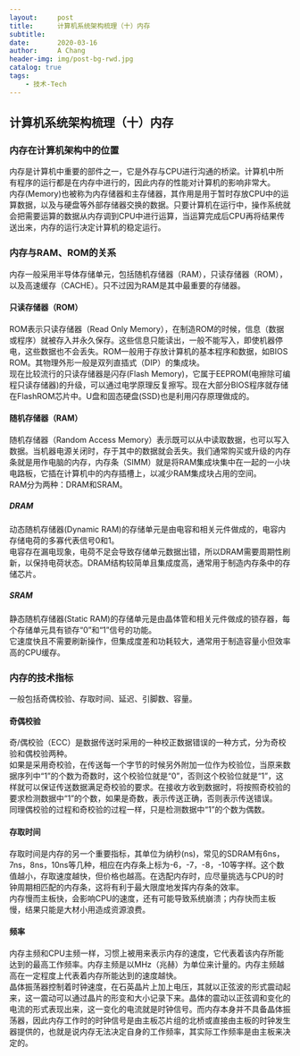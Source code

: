 ```yaml
---
layout:     post
title:      计算机系统架构梳理（十）内存
subtitle:   
date:       2020-03-16
author:     A Chang
header-img: img/post-bg-rwd.jpg
catalog: true
tags:
    - 技术-Tech
---
```


## 计算机系统架构梳理（十）内存 

### 内存在计算机架构中的位置
内存是计算机中重要的部件之一，它是外存与CPU进行沟通的桥梁。计算机中所有程序的运行都是在内存中进行的，因此内存的性能对计算机的影响非常大。  
内存(Memory)也被称为内存储器和主存储器，其作用是用于暂时存放CPU中的运算数据，以及与硬盘等外部存储器交换的数据。只要计算机在运行中，操作系统就会把需要运算的数据从内存调到CPU中进行运算，当运算完成后CPU再将结果传送出来，内存的运行决定计算机的稳定运行。

### 内存与RAM、ROM的关系
内存一般采用半导体存储单元，包括随机存储器（RAM），只读存储器（ROM），以及高速缓存（CACHE）。只不过因为RAM是其中最重要的存储器。

#### 只读存储器（ROM）
ROM表示只读存储器（Read Only Memory），在制造ROM的时候，信息（数据或程序）就被存入并永久保存。这些信息只能读出，一般不能写入，即使机器停电，这些数据也不会丢失。ROM一般用于存放计算机的基本程序和数据，如BIOS ROM。其物理外形一般是双列直插式（DIP）的集成块。  
现在比较流行的只读存储器是闪存(Flash Memory)，它属于EEPROM(电擦除可编程只读存储器)的升级，可以通过电学原理反复擦写。现在大部分BIOS程序就存储在FlashROM芯片中。U盘和固态硬盘(SSD)也是利用闪存原理做成的。

#### 随机存储器（RAM）
随机存储器（Random Access Memory）表示既可以从中读取数据，也可以写入数据。当机器电源关闭时，存于其中的数据就会丢失。我们通常购买或升级的内存条就是用作电脑的内存，内存条（SIMM）就是将RAM集成块集中在一起的一小块电路板，它插在计算机中的内存插槽上，以减少RAM集成块占用的空间。  
RAM分为两种：DRAM和SRAM。

##### DRAM
动态随机存储器(Dynamic RAM)的存储单元是由电容和相关元件做成的，电容内存储电荷的多寡代表信号0和1。  
电容存在漏电现象，电荷不足会导致存储单元数据出错，所以DRAM需要周期性刷新，以保持电荷状态。DRAM结构较简单且集成度高，通常用于制造内存条中的存储芯片。

##### SRAM
静态随机存储器(Static RAM)的存储单元是由晶体管和相关元件做成的锁存器，每个存储单元具有锁存“0”和“1”信号的功能。  
它速度快且不需要刷新操作，但集成度差和功耗较大，通常用于制造容量小但效率高的CPU缓存。 

### 内存的技术指标
一般包括奇偶校验、存取时间、延迟、引脚数、容量。

#### 奇偶校验
奇/偶校验（ECC）是数据传送时采用的一种校正数据错误的一种方式，分为奇校验和偶校验两种。  
如果是采用奇校验，在传送每一个字节的时候另外附加一位作为校验位，当原来数据序列中“1”的个数为奇数时，这个校验位就是“0”，否则这个校验位就是“1”，这样就可以保证传送数据满足奇校验的要求。在接收方收到数据时，将按照奇校验的要求检测数据中“1”的个数，如果是奇数，表示传送正确，否则表示传送错误。  
同理偶校验的过程和奇校验的过程一样，只是检测数据中“1”的个数为偶数。 

#### 存取时间
存取时间是内存的另一个重要指标，其单位为纳秒(ns)，常见的SDRAM有6ns，7ns，8ns，10ns等几种，相应在内存条上标为-6，-7，-8，-10等字样。这个数值越小，存取速度越快，但价格也越高。在选配内存时，应尽量挑选与CPU的时钟周期相匹配的内存条，这将有利于最大限度地发挥内存条的效率。   
内存慢而主板快，会影响CPU的速度，还有可能导致系统崩溃；内存快而主板慢，结果只能是大材小用造成资源浪费。

#### 频率
内存主频和CPU主频一样，习惯上被用来表示内存的速度，它代表着该内存所能达到的最高工作频率。内存主频是以MHz（兆赫）为单位来计量的。内存主频越高在一定程度上代表着内存所能达到的速度越快。  
晶体振荡器控制着时钟速度，在石英晶片上加上电压，其就以正弦波的形式震动起来，这一震动可以通过晶片的形变和大小记录下来。晶体的震动以正弦调和变化的电流的形式表现出来，这一变化的电流就是时钟信号。而内存本身并不具备晶体振荡器，因此内存工作时的时钟信号是由主板芯片组的北桥或直接由主板的时钟发生器提供的，也就是说内存无法决定自身的工作频率，其实际工作频率是由主板来决定的。